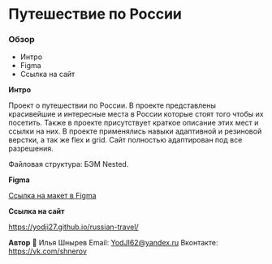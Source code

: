 # Путешествие по России

### Обзор
* Интро
* Figma
* Ссылка на сайт

**Интро**

Проект о путешествии по России. В проекте представлены красивейшие и интересные места в России которые стоят того чтобы их посетить.
Также в проекте присутствует краткое описание этих мест и ссылки на них.
В проекте применялись навыки адаптивной и резиновой верстки, а так же flex и grid. 
Cайт полностью адаптирован под все разрешения.

Файловая структура: БЭМ Nested.

**Figma**

[Ссылка на макет в Figma](https://www.figma.com/file/OyRWEjU6wBwRe1hapzQoLx/Sprint-3%3A-Russia-%2F-desktop-%2B-mobile?node-id=28503%3A0)

**Ссылка на сайт**
 
https://yodji27.github.io/russian-travel/
 
**Автор**
👤 Илья Шнырев
Email: YodJI62@yandex.ru
Вконтакте: https://vk.com/shnerov
